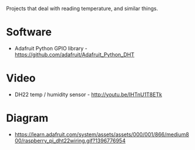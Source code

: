 Projects that deal with reading temperature, and similar things.

Software
========
* Adafruit Python GPIO library - https://github.com/adafruit/Adafruit_Python_DHT 

Video
=====
* DH22 temp / humidity sensor - http://youtu.be/IHTnU1T8ETk


Diagram
=======
* https://learn.adafruit.com/system/assets/assets/000/001/866/medium800/raspberry_pi_dht22wiring.gif?1396776954
